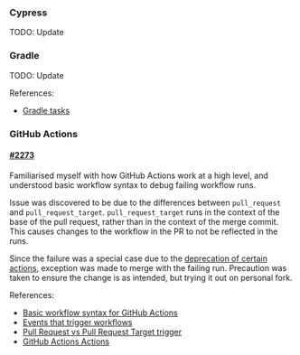 ### Cypress
TODO: Update

### Gradle
TODO: Update

References:
* [Gradle tasks](https://docs.gradle.org/current/userguide/tutorial_using_tasks.html)

### GitHub Actions

#### [#2273](https://github.com/reposense/RepoSense/issues/2273)
Familiarised myself with how GitHub Actions work at a high level, and understood basic workflow syntax to debug failing workflow runs.

Issue was discovered to be due to the differences between `pull_request` and `pull_request_target`. `pull_request_target` runs in the context of the base of the pull request, rather than in the context of the merge commit. This causes changes to the workflow in the PR to not be reflected in the runs.

Since the failure was a special case due to the [deprecation of certain actions](https://github.blog/changelog/2024-04-16-deprecation-notice-v3-of-the-artifact-actions/), exception was made to merge with the failing run. Precaution was taken to ensure the change is as intended, but trying it out on personal fork.

References:
* [Basic workflow syntax for GitHub Actions](https://docs.github.com/en/actions/writing-workflows/workflow-syntax-for-github-actions)
* [Events that trigger workflows](https://docs.github.com/en/actions/writing-workflows/choosing-when-your-workflow-runs/events-that-trigger-workflows)
* [Pull Request vs Pull Request Target trigger](https://runs-on.com/github-actions/pull-request-vs-pull-request-target/)
* [GitHub Actions Actions](https://docs.github.com/en/actions/writing-workflows/choosing-what-your-workflow-does/using-pre-written-building-blocks-in-your-workflow)
